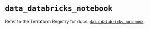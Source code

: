 # `data_databricks_notebook`

Refer to the Terraform Registry for docs: [`data_databricks_notebook`](https://registry.terraform.io/providers/databricks/databricks/1.96.0/docs/data-sources/notebook).
